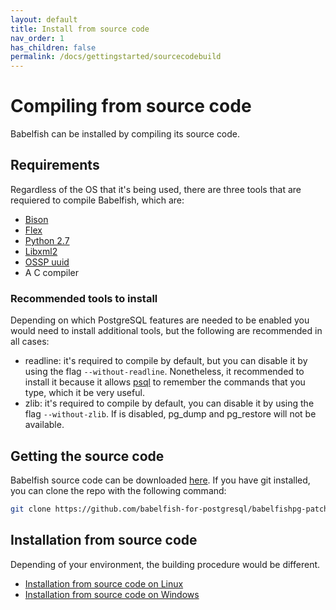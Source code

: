 ```yaml
---
layout: default
title: Install from source code
nav_order: 1
has_children: false
permalink: /docs/gettingstarted/sourcecodebuild
---
```

# Compiling from source code

Babelfish can be installed by compiling its source code. 

## Requirements

Regardless of the OS that it's being used, there are three tools that are requiered to compile Babelfish, which are:

- [Bison](https://www.gnu.org/software/bison/)
- [Flex](https://github.com/westes/flex)
- [Python 2.7](https://www.python.org/downloads/release/python-2714/)
- [Libxml2](http://xmlsoft.org/)
- [OSSP uuid](http://www.ossp.org/pkg/lib/uuid/)
- A C compiler

### Recommended tools to install
Depending on which PostgreSQL features are needed to be enabled you would need to 
 install additional tools, but the following are recommended in all cases:

- readline: it's required to compile by default, but you can disable it by using 
 the flag `--without-readline`. Nonetheless, it recommended to install it because 
 it allows [psql](https://www.postgresql.org/docs/13/app-psql.html) to remember 
 the commands that you type, which it be very useful.
- zlib: it's required to compile by default, you can disable it by using the flag
 `--without-zlib`.  If is disabled, pg_dump and pg_restore will not be available. 

## Getting the source code
Babelfish source code can be downloaded [here](https://github.com/babelfish-for-postgresql/babelfishpg-patch-for-postgresql). If you have git installed, you can clone the repo with the following command: 

``` sh
git clone https://github.com/babelfish-for-postgresql/babelfishpg-patch-for-postgresql.git
```

## Installation from source code
Depending of your environment, the building procedure would be different. 

- [Installation from source code on Linux](linuxbuild)
- [Installation from source code on Windows](windowsbuild)